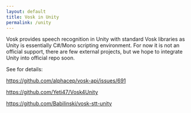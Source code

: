 ```yaml
---
layout: default
title: Vosk in Unity
permalink: /unity
---
```


Vosk provides speech recognition in Unity with standard Vosk libraries as
Unity is essentially C#/Mono scripting environment. For now it is not an
official support, there are few external projects, but we hope to
integrate Unity into official repo soon.

See for details:

<https://github.com/alphacep/vosk-api/issues/691>

<https://github.com/Yeti47/Vosk4Unity>

<https://github.com/Babilinski/vosk-stt-unity>
